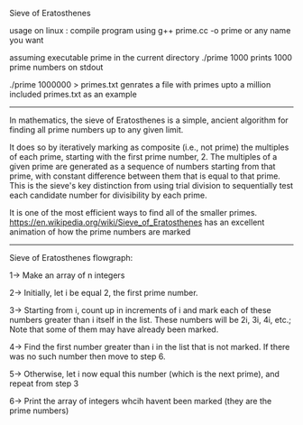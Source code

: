 
Sieve of Eratosthenes

usage on linux :
  compile program using
  g++ prime.cc -o prime or any name you want

  assuming executable prime in the current directory
  ./prime 1000 prints 1000 prime numbers on stdout
  
  ./prime 1000000 > primes.txt genrates a file with primes upto a million
    included primes.txt as an example

----------------------------------------

In mathematics, the sieve of Eratosthenes is a simple,
ancient algorithm for finding all prime numbers up to any given limit.

It does so by iteratively marking as composite (i.e., not prime) the multiples of each prime, starting with the first prime number, 2.
The multiples of a given prime are generated as a sequence of numbers starting from that prime, with
constant difference between them that is equal to that prime. This is the sieve's key distinction from using trial division to sequentially
test each candidate number for divisibility by each prime.

It is one of the most efficient ways to find all of the smaller primes.
https://en.wikipedia.org/wiki/Sieve_of_Eratosthenes
has an excellent animation of how the prime numbers are marked

-----------------------------------------

Sieve of Eratosthenes flowgraph:

1->  Make an array of n integers

2->  Initially, let i be equal 2, the first prime number.

3->  Starting from i, count up in increments of i and mark each of these numbers greater than i itself in the list. These numbers will be 2i, 3i, 4i, etc.;
      Note that some of them may have already been marked.

4->  Find the first number greater than i in the list that is not marked.
      If there was no such number then move to step 6.

5->  Otherwise, let i now equal this number (which is the next prime), and repeat from step 3

6-> Print the array of integers whcih havent been marked  (they are the prime numbers)

